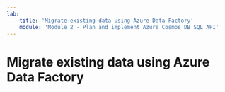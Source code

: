 ```yaml
---
lab:
    title: 'Migrate existing data using Azure Data Factory'
    module: 'Module 2 - Plan and implement Azure Cosmos DB SQL API'
---
```


# Migrate existing data using Azure Data Factory
